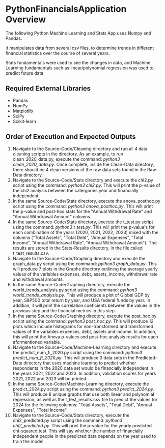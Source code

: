 # PythonFinancialsApplication Overview
The following Python Machine Learning and Stats App uses Numpy and Pandas.

It manipulates data from several csv files, to determine trends in different financial statistics over the course of several years. 

Stats fundamentals were used to see the changes in data, and Machine Learning fundamentals such as linear/polynomial regression was used to predict future data.

## Required External Libraries
* Pandas
* NumPy
* Matplotlib
* SciPy
* Scikit-learn

## Order of Execution and Expected Outputs
1. Navigate to the Source-Code/Cleaning directory and run all 4 data cleaning scripts in the directory. As an example, to run clean_2020_data.py, execute the command: _python3 clean_2020_data.py_. Once complete, inside the Clean-Data directory, there should be 4 clean versions of the raw data sets found in the Raw-Data directory.
2. Navigate to the Source-Code/Stats directory and execute the chi2.py script using the command: _python3 chi2.py_. This will print the p-value of the chi2 analysis between the catergories year and financially independent.
3. In the same Source-Code/Stats directory, execute the anova_posthoc.py script using the command: _python3 anova_posthoc.py_. This will print the p-value and post-hoc stats for the "Annual Withdrawal Rate" and "Annual Withdrawal Amount" columns.
4. In the same Source-Code/Stats directory, execute the t_test.py script using the command: _python3 t_test.py_. This will print the p-value's for each combination of the years (2020, 2021, 2022, 2023) mixed with the columns ("Total Assets", "Total Debt", "Annual Expenses", "Total Income", "Annual Withdrawal Rate", "Annual Withdrawal Amount"). The results are stored in the Stats-Results directory, in the file called t_test_results.csv.
5. Navigate to the Source-Code/Graphing directory and execute the graph_data.py script using the command: _python3 graph_data.py_. This will produce 7 plots in the Graphs directory outlining the average yearly values of the variables expenses, debt, assets, income, withdrawal rate and withdrawal amounts.
6. In the same Source-Code/Graphing directory, execute the world_trends_analysis.py script using the command: _python3 world_trends_analysis.py_. This will produce a plot of Global GDP by year, S&P500 total return by year, and USA federal funds by year. In addition, it will print the correlation coeficients between the values in the previous step and the financial metrics in this step.
7. In the same Source-Code/Graphing directory, execute the post_hoc.py script using the command: _python3 post_hoc.py_. This will produce 12 plots which include histograms for non-transformed and transformed values of the variables expenses, debt, assets and income. In addition, this will print the Anova p-values and post-hoc analysis results for each aformentioned variable.
8. Navigate to the Source-Code/Machine-Learning directory and execute the predict_num_fi_2020.py script using the command: _python3 predict_num_fi_2020.py_. This will produce 3 data sets in the Predicted-Data directory that uses machine learning to predict whether respondents in the 2020 data set would be financially independent in the years 2021, 2022 and 2023. In addition, validation scores for years 2021, 2022 and 2023 will be printed. 
9. In the same Source-Code/Machine-Learning directory, execute the predict_2024.py script using the command: _python3 predict_2024.py_. This will produce 8 unique graphs that use both linear and polynomial regression, as well as the t_test_results.csv file to predict the values for 2024 for the following columns: "Total Assets", "Total Debt", "Annual Expenses", "Total Income". 
10. Navigate to the Source-Code/Stats directory, execute the chi2_predicted.py script using the command: _python3 chi2_predicted.py_. This will print the p-value for the yearly predicted chi-squared test. This will say whether the number of financially independent people in the predicted data depends on the year used to train the model.
